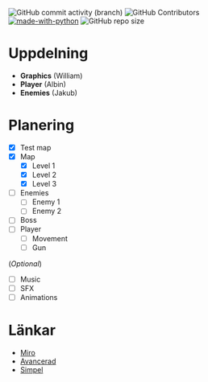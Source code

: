![GitHub commit activity (branch)](https://img.shields.io/github/commit-activity/t/WilleGyr/Project-Intro-Ingenjorsarbete?label=Total%20commits&color=%2313A15C) ![GitHub Contributors](https://img.shields.io/github/contributors/WilleGyr/Project-Intro-Ingenjorsarbete?label=Contributors&color=%23A95F24) [![made-with-python](https://img.shields.io/badge/Language-Python%203.12-1f425f.svg?logo=python)](https://www.python.org/) ![GitHub repo size](https://img.shields.io/github/repo-size/WilleGyr/Project-Intro-Ingenjorsarbete?label=Repo%20size)


# Uppdelning
- **Graphics** (William)
- **Player** (Albin)
- **Enemies** (Jakub)

# Planering
- [x] Test map
- [x] Map
  - [x] Level 1
  - [x] Level 2
  - [x] Level 3
- [ ] Enemies
  - [ ] Enemy 1
  - [ ] Enemy 2
- [ ] Boss
- [ ] Player
  - [ ] Movement
  - [ ] Gun

(_Optional_)
  - [ ] Music
  - [ ] SFX
  - [ ] Animations

# Länkar
- [Miro](https://miro.com/app/board/uXjVNUztPuM=/)
- [Avancerad](https://www.youtube.com/watch?v=2gABYM5M0ww&t=4234s)
- [Simpel](https://www.youtube.com/playlist?list=PLjcN1EyupaQnHM1I9SmiXfbT6aG4ezUvu)
